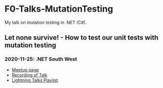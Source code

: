 # F0-Talks-MutationTesting
My talk on mutation testing in .NET (C#).

## Let none survive! - How to test our unit tests with mutation testing

### 2020-11-25: .NET South West
- [Meetup page](https://www.meetup.com/dotnetsouthwest/events/273278637/)
- [Recording of Talk](https://www.youtube.com/watch?v=zbOnygEeFLU)
- [Lightning Talks Playlist](https://www.youtube.com/playlist?list=PL-qmyXuxfTUFpWZdna_0_2ItFfGtlSAQ_)

